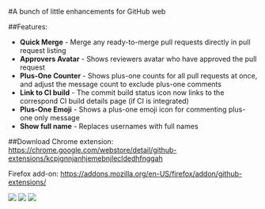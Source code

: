 #A bunch of little enhancements for GitHub web

##Features:
* **Quick Merge** - Merge any ready-to-merge pull requests directly in pull request listing
* **Approvers Avatar** - Shows reviewers avatar who have approved the pull request
* **Plus-One Counter** - Shows plus-one counts for all pull requests at once, and adjust the message count to exclude plus-one comments
* **Link to CI build** - The commit build status icon now links to the correspond CI build details page (if CI is integrated)
* **Plus-One Emoji** - Shows a plus-one emoji icon for commenting plus-one only message
* **Show full name** - Replaces usernames with full names

##Download
Chrome extension: https://chrome.google.com/webstore/detail/github-extensions/kcpjgnnjanhjemebnjlecldedhfnggah

Firefox add-on: https://addons.mozilla.org/en-US/firefox/addon/github-extensions/

![](https://github.com/ayltai/GitHub-Extensions/blob/master/screenshot1.png "") ![](https://github.com/ayltai/GitHub-Extensions/blob/master/screenshot3.png "") ![](https://github.com/ayltai/GitHub-Extensions/blob/master/screenshot2.png "")
